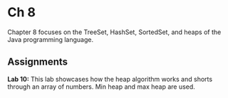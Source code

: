 # Ch 8

Chapter 8 focuses on the TreeSet, HashSet, SortedSet, and heaps of the Java programming language.

## Assignments

**Lab 10:** This lab showcases how the heap algorithm works and shorts through an array of numbers. Min heap and max heap are used.
